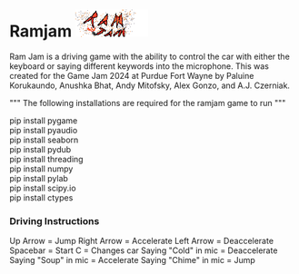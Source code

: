 # Ramjam ![RamJam image](/Background/Title.png)

Ram Jam is a driving game with the ability to control the car with either the keyboard or saying different keywords into the microphone. This was created for the Game Jam 2024 at Purdue Fort Wayne by Paluine Korukaundo, Anushka Bhat, Andy Mitofsky, Alex Gonzo, and A.J. Czerniak.

"""
The following installations are required for the ramjam game to run
""" <br>

pip install pygame <br>
pip install pyaudio  <br>
pip install seaborn <br>
pip install pydub <br>
pip install threading <br>
pip install numpy <br>
pip install pylab <br>
pip install scipy.io <br>
pip install ctypes <br>

### Driving Instructions
Up Arrow = Jump
Right Arrow = Accelerate
Left Arrow = Deaccelerate
Spacebar = Start
C = Changes car
Saying "Cold" in mic = Deaccelerate
Saying "Soup" in mic = Accelerate
Saying "Chime" in mic = Jump
  
